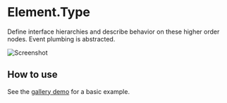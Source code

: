 Element.Type
============

Define interface hierarchies and describe behavior on these higher order nodes. Event plumbing is abstracted.

![Screenshot](http://benlenarts.github.com/Element.Type/images/screenshot_gallery.png)

How to use
----------

See the [gallery demo](http://benlenarts.github.com/Element.Type/gallery.html) for a basic example.
